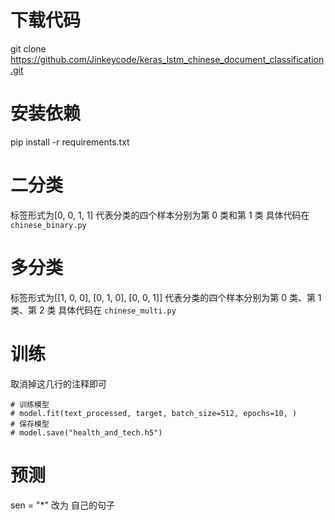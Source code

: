 # 下载代码
git clone https://github.com/Jinkeycode/keras_lstm_chinese_document_classification.git

# 安装依赖
pip install -r requirements.txt

# 二分类
标签形式为[0, 0, 1, 1] 代表分类的四个样本分别为第 0 类和第 1 类
具体代码在 `chinese_binary.py`

# 多分类
标签形式为[[1, 0, 0], [0, 1, 0], [0, 0, 1]] 代表分类的四个样本分别为第 0 类、第 1 类、第 2 类
具体代码在 `chinese_multi.py`

# 训练
取消掉这几行的注释即可
```
# 训练模型
# model.fit(text_processed, target, batch_size=512, epochs=10, )
# 保存模型
# model.save("health_and_tech.h5")
```

# 预测
sen = "*" 改为 自己的句子
